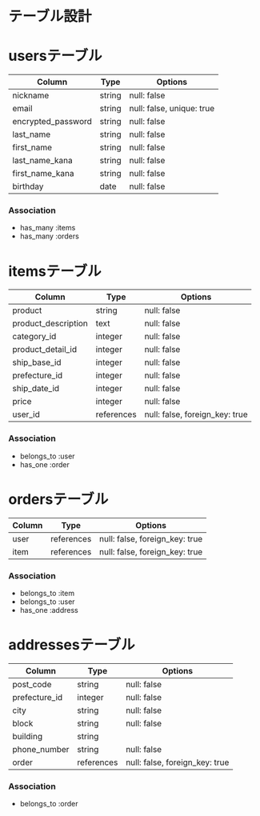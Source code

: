 # テーブル設計

# usersテーブル
| Column             | Type   | Options     |
| ------------------ | ------ | ----------- |
| nickname           | string | null: false |
| email              | string | null: false, unique: true |
| encrypted_password | string | null: false |
| last_name          | string | null: false |
| first_name         | string | null: false |
| last_name_kana     | string | null: false |
| first_name_kana    | string | null: false |
| birthday           | date   | null: false |

### Association
- has_many :items
- has_many :orders

# itemsテーブル
| Column                 | Type       | Options                        |
| ---------------------- | ---------- | ------------------------------ |
| product                | string     | null: false                    |
| product_description    | text       | null: false                    |
| category_id            | integer    | null: false                    |
| product_detail_id      | integer    | null: false                    |
| ship_base_id           | integer    | null: false                    |
| prefecture_id          | integer    | null: false                    |
| ship_date_id           | integer    | null: false                    |
| price                  | integer    | null: false                    |
| user_id                | references | null: false, foreign_key: true |

### Association
- belongs_to :user
- has_one :order

# ordersテーブル
| Column     | Type       | Options                        |
| ---------- | ---------- | ------------------------------ |
| user       | references | null: false, foreign_key: true |
| item       | references | null: false, foreign_key: true |

### Association
- belongs_to :item
- belongs_to :user
- has_one :address

# addressesテーブル
| Column         | Type       | Options                        |
| ---------------| ---------- | ------------------------------ |
| post_code      | string     | null: false                    |
| prefecture_id  | integer    | null: false                    |
| city           | string     | null: false                    |
| block          | string     | null: false                    |
| building       | string     |                                |
| phone_number   | string     | null: false                    |
| order          | references | null: false, foreign_key: true |

### Association
- belongs_to :order
